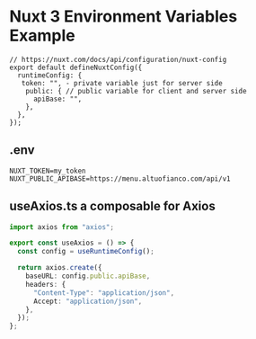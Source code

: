 # Nuxt 3 Environment Variables Example

```
// https://nuxt.com/docs/api/configuration/nuxt-config
export default defineNuxtConfig({
  runtimeConfig: {
   token: "", - private variable just for server side
    public: { // public variable for client and server side
      apiBase: "",
    },
  },
});
```

## .env

```
NUXT_TOKEN=my_token
NUXT_PUBLIC_APIBASE=https://menu.altuofianco.com/api/v1
```

## useAxios.ts a composable for Axios

```typescript
import axios from "axios";

export const useAxios = () => {
  const config = useRuntimeConfig();

  return axios.create({
    baseURL: config.public.apiBase,
    headers: {
      "Content-Type": "application/json",
      Accept: "application/json",
    },
  });
};
```
